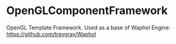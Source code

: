 # OpenGLComponentFramework
OpenGL Template Framework. Used as a base of Waphol Engine: https://github.com/trevgray/Waphol
